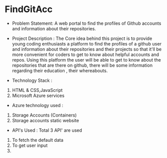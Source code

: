 # FindGitAcc
* Problem Statement: A web portal to find the profiles of Github accounts and information about their repositories.

* Project Description : The Core idea behind this project is to provide young coding enthusiasts a platform to find the profiles of a github user and information about their repositories and their projects so that it'll be more convenient for coders to get to know about helpful accounts and repos. Using this platform the user will be able to get to know about the repositories that are there on github, there will be some information regarding their education , their  whereabouts. 



* Technology Stack :
1. HTML & CSS,JavaScript
2. Microsoft Azure services

* Azure technology used :
1. Storage Accounts (Containers)
2. Storage accounts static website

* API's Used :
Total 3 API' are used 

1. To fetch the default data
2. To get user input
3. 
